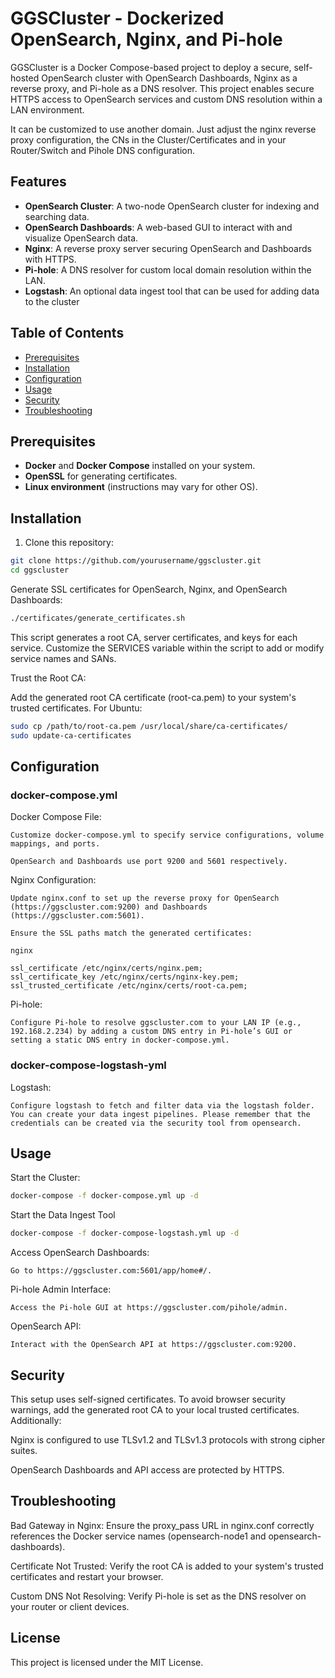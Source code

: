 # GGSCluster - Dockerized OpenSearch, Nginx, and Pi-hole

GGSCluster is a Docker Compose-based project to deploy a secure, self-hosted OpenSearch cluster with OpenSearch Dashboards, Nginx as a reverse proxy, and Pi-hole as a DNS resolver. This project enables secure HTTPS access to OpenSearch services and custom DNS resolution within a LAN environment.

It can be customized to use another domain. Just adjust the nginx reverse proxy configuration, the CNs in the Cluster/Certificates and in your Router/Switch and Pihole DNS configuration.

## Features

- **OpenSearch Cluster**: A two-node OpenSearch cluster for indexing and searching data.
- **OpenSearch Dashboards**: A web-based GUI to interact with and visualize OpenSearch data.
- **Nginx**: A reverse proxy server securing OpenSearch and Dashboards with HTTPS.
- **Pi-hole**: A DNS resolver for custom local domain resolution within the LAN.
- **Logstash**: An optional data ingest tool that can be used for adding data to the cluster

## Table of Contents

- [Prerequisites](#prerequisites)
- [Installation](#installation)
- [Configuration](#configuration)
- [Usage](#usage)
- [Security](#security)
- [Troubleshooting](#troubleshooting)

## Prerequisites

- **Docker** and **Docker Compose** installed on your system.
- **OpenSSL** for generating certificates.
- **Linux environment** (instructions may vary for other OS).

## Installation

1. Clone this repository:
```bash
git clone https://github.com/yourusername/ggscluster.git
cd ggscluster
```

Generate SSL certificates for OpenSearch, Nginx, and OpenSearch Dashboards:

```bash
./certificates/generate_certificates.sh
```



This script generates a root CA, server certificates, and keys for each service. Customize the SERVICES variable within the script to add or modify service names and SANs.

Trust the Root CA:

Add the generated root CA certificate (root-ca.pem) to your system's trusted certificates.
For Ubuntu:

```bash
sudo cp /path/to/root-ca.pem /usr/local/share/ca-certificates/
sudo update-ca-certificates
```


## Configuration

### docker-compose.yml

Docker Compose File:

    Customize docker-compose.yml to specify service configurations, volume mappings, and ports.

    OpenSearch and Dashboards use port 9200 and 5601 respectively.

Nginx Configuration:

    Update nginx.conf to set up the reverse proxy for OpenSearch (https://ggscluster.com:9200) and Dashboards (https://ggscluster.com:5601).

    Ensure the SSL paths match the generated certificates:

    nginx

    ssl_certificate /etc/nginx/certs/nginx.pem;
    ssl_certificate_key /etc/nginx/certs/nginx-key.pem;
    ssl_trusted_certificate /etc/nginx/certs/root-ca.pem;

Pi-hole:

    Configure Pi-hole to resolve ggscluster.com to your LAN IP (e.g., 192.168.2.234) by adding a custom DNS entry in Pi-hole’s GUI or setting a static DNS entry in docker-compose.yml.

### docker-compose-logstash-yml

Logstash:

    Configure logstash to fetch and filter data via the logstash folder. You can create your data ingest pipelines. Please remember that the credentials can be created via the security tool from opensearch.

## Usage

Start the Cluster:

```bash
docker-compose -f docker-compose.yml up -d
```
Start the Data Ingest Tool

```bash
docker-compose -f docker-compose-logstash.yml up -d
```

Access OpenSearch Dashboards:

    Go to https://ggscluster.com:5601/app/home#/.

Pi-hole Admin Interface:

    Access the Pi-hole GUI at https://ggscluster.com/pihole/admin.

OpenSearch API:

    Interact with the OpenSearch API at https://ggscluster.com:9200.

## Security

This setup uses self-signed certificates. To avoid browser security warnings, add the generated root CA to your local trusted certificates. Additionally:

Nginx is configured to use TLSv1.2 and TLSv1.3 protocols with strong cipher suites.

OpenSearch Dashboards and API access are protected by HTTPS.

## Troubleshooting

Bad Gateway in Nginx: Ensure the proxy_pass URL in nginx.conf correctly references the Docker service names (opensearch-node1 and opensearch-dashboards).

Certificate Not Trusted: Verify the root CA is added to your system's trusted certificates and restart your browser.

Custom DNS Not Resolving: Verify Pi-hole is set as the DNS resolver on your router or client devices.

## License

This project is licensed under the MIT License.